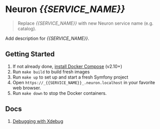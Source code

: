 # Neuron _{{SERVICE_NAME}}_

> Replace _{{SERVICE_NAME}}_ with new Neuron service name (e.g. catalog). 

Add description for _{{SERVICE_NAME}}_. 

## Getting Started

1. If not already done, [install Docker Compose](https://docs.docker.com/compose/install/) (v2.10+)
2. Run `make build` to build fresh images
3. Run `make up` to set up and start a fresh Symfony project
4. Open `https://_{{SERVICE_NAME}}_.neuron.localhost` in your favorite web browser.
5. Run `make down` to stop the Docker containers.

## Docs

1. [Debugging with Xdebug](docs/xdebug.md)
